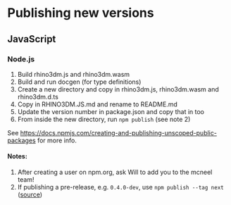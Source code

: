 # Publishing new versions

## JavaScript

### Node.js

1. Build rhino3dm.js and rhino3dm.wasm
1. Build and run docgen (for type definitions)
2. Create a new directory and copy in rhino3dm.js, rhino3dm.wasm and rhino3dm.d.ts
3. Copy in RHINO3DM.JS.md and rename to README.md
4. Update the version number in package.json and copy that in too
5. From inside the new directory, run `npm publish` (see note 2)

See https://docs.npmjs.com/creating-and-publishing-unscoped-public-packages for more info.

#### Notes:
1. After creating a user on npm.org, ask Will to add you to the mcneel team!
1. If publishing a pre-release, e.g. `0.4.0-dev`, use `npm publish --tag next` ([source](https://medium.com/@mbostock/prereleases-and-npm-e778fc5e2420))

